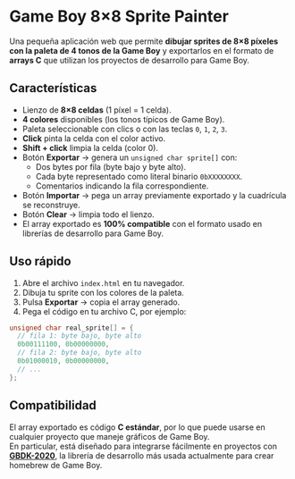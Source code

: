 # Game Boy 8×8 Sprite Painter

Una pequeña aplicación web que permite **dibujar sprites de 8×8 píxeles con la paleta de 4 tonos de la Game Boy** y exportarlos en el formato de **arrays C** que utilizan los proyectos de desarrollo para Game Boy.

## Características

- Lienzo de **8×8 celdas** (1 píxel = 1 celda).
- **4 colores** disponibles (los tonos típicos de Game Boy).
- Paleta seleccionable con clics o con las teclas `0`, `1`, `2`, `3`.
- **Click** pinta la celda con el color activo.
- **Shift + click** limpia la celda (color 0).
- Botón **Exportar** → genera un `unsigned char sprite[]` con:
  - Dos bytes por fila (byte bajo y byte alto).
  - Cada byte representado como literal binario `0bXXXXXXXX`.
  - Comentarios indicando la fila correspondiente.
- Botón **Importar** → pega un array previamente exportado y la cuadrícula se reconstruye.
- Botón **Clear** → limpia todo el lienzo.
- El array exportado es **100% compatible** con el formato usado en librerías de desarrollo para Game Boy.

## Uso rápido

1. Abre el archivo `index.html` en tu navegador.
2. Dibuja tu sprite con los colores de la paleta.
3. Pulsa **Exportar** → copia el array generado.
4. Pega el código en tu archivo C, por ejemplo:

```c
unsigned char real_sprite[] = {
  // fila 1: byte bajo, byte alto
  0b00111100, 0b00000000,
  // fila 2: byte bajo, byte alto
  0b01000010, 0b00000000,
  // ...
};
```
## Compatibilidad

El array exportado es código **C estándar**, por lo que puede usarse en cualquier proyecto que maneje gráficos de Game Boy.  
En particular, está diseñado para integrarse fácilmente en proyectos con **[GBDK-2020](https://github.com/gbdk-2020/gbdk-2020)**, la librería de desarrollo más usada actualmente para crear homebrew de Game Boy.
